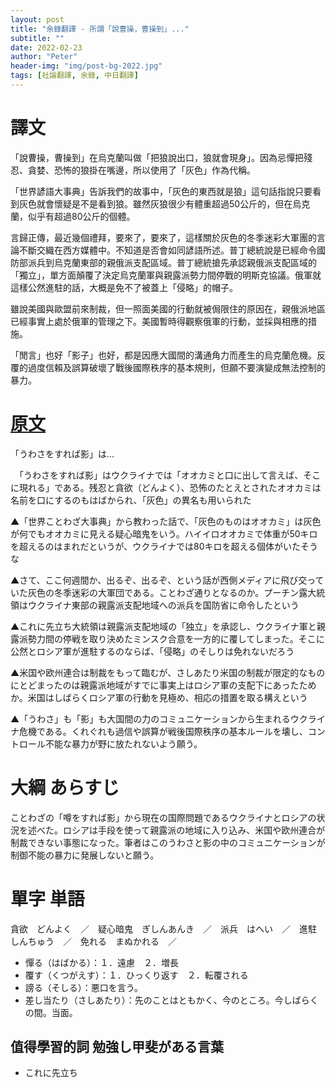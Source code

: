 ```yaml
---
layout: post
title: "余錄翻譯 - 所謂「說曹操，曹操到」..."
subtitle: ""
date: 2022-02-23
author: "Peter"
header-img: "img/post-bg-2022.jpg"
tags: [社論翻譯, 余錄, 中日翻譯]
---
```


# 譯文

「說曹操，曹操到」在烏克蘭叫做「把狼說出口，狼就會現身」。因為忌憚把殘忍、貪婪、恐怖的狼掛在嘴邊，所以使用了「灰色」作為代稱。

「世界諺語大事典」告訴我們的故事中，「灰色的東西就是狼」這句話指說只要看到灰色就會懷疑是不是看到狼。雖然灰狼很少有體重超過50公斤的，但在烏克蘭，似乎有超過80公斤的個體。

言歸正傳，最近幾個禮拜，要來了，要來了，這樣關於灰色的冬季迷彩大軍團的言論不斷交織在西方媒體中。不知道是否會如同諺語所述。普丁總統說是已經命令國防部派兵到烏克蘭東部的親俄派支配區域。普丁總統搶先承認親俄派支配區域的「獨立」，單方面顛覆了決定烏克蘭軍與親露派勢力間停戰的明斯克協議。俄軍就這樣公然進駐的話，大概是免不了被蓋上「侵略」的帽子。

雖說美國與歐盟前來制裁，但一照面美國的行動就被侷限住的原因在，親俄派地區已經事實上處於俄軍的管理之下。美國暫時得觀察俄軍的行動，並採與相應的措施。

「閒言」也好「影子」也好，都是因應大國間的溝通角力而產生的烏克蘭危機。反覆的過度信賴及誤算破壞了戰後國際秩序的基本規則，但願不要演變成無法控制的暴力。
 
# [原文](1)

 「うわさをすれば影」は…

　「うわさをすれば影」はウクライナでは「オオカミと口に出して言えば、そこに現れる」である。残忍と貪欲（どんよく）、恐怖のたとえとされたオオカミは名前を口にするのもはばかられ、「灰色」の異名も用いられた

▲「世界ことわざ大事典」から教わった話で、「灰色のものはオオカミ」は灰色が何でもオオカミに見える疑心暗鬼をいう。ハイイロオオカミで体重が50キロを超えるのはまれだというが、ウクライナでは80キロを超える個体がいたそうな

▲さて、ここ何週間か、出るぞ、出るぞ、という話が西側メディアに飛び交っていた灰色の冬季迷彩の大軍団である。ことわざ通りとなるのか。プーチン露大統領はウクライナ東部の親露派支配地域への派兵を国防省に命令したという

▲これに先立ち大統領は親露派支配地域の「独立」を承認し、ウクライナ軍と親露派勢力間の停戦を取り決めたミンスク合意を一方的に覆してしまった。そこに公然とロシア軍が進駐するのならば、「侵略」のそしりは免れないだろう

▲米国や欧州連合は制裁をもって臨むが、さしあたり米国の制裁が限定的なものにとどまったのは親露派地域がすでに事実上はロシア軍の支配下にあったためか。米国はしばらくロシア軍の行動を見極め、相応の措置を取る構えという

▲「うわさ」も「影」も大国間の力のコミュニケーションから生まれるウクライナ危機である。くれぐれも過信や誤算が戦後国際秩序の基本ルールを壊し、コントロール不能な暴力が野に放たれないよう願う。

# 大綱 あらすじ

ことわざの「噂をすれば影」から現在の国際問題であるウクライナとロシアの状況を述べた。ロシアは手段を使って親露派の地域に入り込み、米国や欧州連合が制裁できない事態になった。筆者はこのうわさと影の中のコミュニケーションが制御不能の暴力に発展しないと願う。

# 單字 単語

貪欲　どんよく　／　疑心暗鬼　ぎしんあんき　／　派兵　はへい　／　進駐　しんちゅう　／　免れる　まぬかれる　／　

- 憚る（はばかる）：１．遠慮　２．増長
- 覆す（くつがえす）：１．ひっくり返す　２．転覆される
- 謗る（そしる）：悪口を言う。
- 差し当たり（さしあたり）：先のことはともかく、今のところ。今しばらくの間。当面。

## 值得學習的詞 勉強し甲斐がある言葉

- これに先立ち



[1]: https://mainichi.jp/articles/20220223/ddm/001/070/081000c